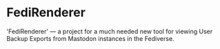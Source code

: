 # FediRenderer
'FediRenderer' — a project for a much needed new tool for viewing User Backup Exports from Mastodon instances in the Fediverse.
